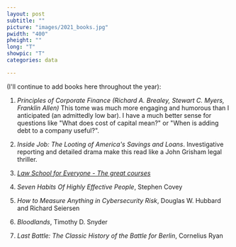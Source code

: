 ```yaml
---
layout: post
subtitle: ""
picture: "images/2021_books.jpg"
pwidth: "400"
pheight: ""
long: "T"
showpic: "T"
categories: data

---
```





(I'll continue to add books here throughout the year):

1. _Principles of Corporate Finance (Richard A. Brealey, Stewart C. Myers, Franklin Allen)_ This tome was much more engaging and humorous than I anticipated (an admittedly low bar). I have a much better sense for questions like "What does cost of capital mean?" or "When is adding debt to a company useful?". 

2. _Inside Job: The Looting of America's Savings and Loans_. Investigative reporting and detailed drama make this read like a John Grisham legal thriller.

3. _[Law School for Everyone - The great courses](https://www.thegreatcourses.com/courses/law-school-for-everyone)_

4. _Seven Habits Of Highly Effective People_, Stephen Covey

5. _How to Measure Anything in Cybersecurity Risk_, Douglas W. Hubbard and Richard Seiersen

6. _Bloodlands_, Timothy D. Snyder

7. _Last Battle: The Classic History of the Battle for Berlin_, Cornelius Ryan
